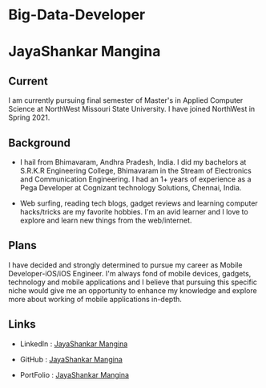 # Big-Data-Developer

# JayaShankar Mangina

## Current
I am currently pursuing final semester of Master's in Applied Computer Science at NorthWest Missouri State University. I have joined NorthWest in Spring 2021.

## Background
- I hail from Bhimavaram, Andhra Pradesh, India. I did my bachelors at S.R.K.R Engineering College, Bhimavaram in the Stream of Electronics and Communication Engineering. I had an 1+ years of experience as a Pega Developer at Cognizant technology Solutions, Chennai, India. 

- Web surfing, reading tech blogs, gadget reviews and learning computer hacks/tricks are my favorite hobbies. I'm an avid learner and I love to explore and learn new things from the web/internet.

## Plans
I have decided and strongly determined to pursue my career as Mobile Developer-iOS/iOS Engineer. I'm always fond of mobile devices, gadgets, technology and mobile applications and I believe that pursuing this specific niche would give me an opportunity to enhance my knowledge and explore more about working of mobile applications in-depth.

## Links
- LinkedIn : [JayaShankar Mangina](https://www.linkedin.com/in/jayashankarmangina/)

- GitHub : [JayaShankar Mangina](https://github.com/jyshnkr)

- PortFolio : [JayaShankar Mangina](https://jyshnkr.github.io) 
